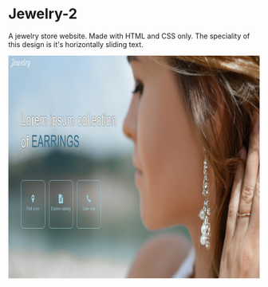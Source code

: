 # Jewelry-2
A jewelry store website. Made with HTML and CSS only. The speciality of this design is it's horizontally sliding text.

<img src="https://github.com/RDKonqueror/Jewelry-2/blob/master/shot.png" width="849px" height="447px" />
